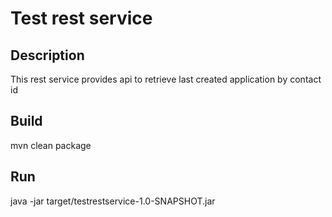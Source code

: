 # Test rest service

## Description

This rest service provides api to retrieve last created application by contact id

## Build

mvn clean package

## Run

java -jar target/testrestservice-1.0-SNAPSHOT.jar
